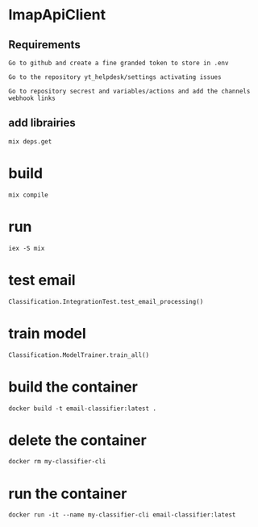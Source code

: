 # ImapApiClient
## Requirements

    Go to github and create a fine granded token to store in .env
    
    Go to the repository yt_helpdesk/settings activating issues

    Go to repository secrest and variables/actions and add the channels webhook links

## add librairies
`mix deps.get`

# build 
`mix compile`

# run
`iex -S mix` 

# test email 
`Classification.IntegrationTest.test_email_processing()`

# train model
`Classification.ModelTrainer.train_all()`

# build the container
`docker build -t email-classifier:latest .`

# delete the container
`docker rm my-classifier-cli`

# run the container
`docker run -it --name my-classifier-cli email-classifier:latest`
